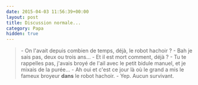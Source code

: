 ```yaml
---
date: 2015-04-03 11:56:39+00:00
layout: post
title: Discussion normale...
category: Papa
hidden: true
---
```


> \- On l'avait depuis combien de temps, déjà, le robot hachoir ?
> \- Bah je sais pas, deux ou trois ans...
> \- Et il est mort comment, déjà ?
> \- Tu te rappelles pas, j'avais broyé de l'ail avec le petit bidule manuel, et je mixais de la purée...
> \- Ah oui et c'est ce jour là où le grand a mis le fameux broyeur **dans** le robot hachoir.
> \- Yep. Aucun survivant.

